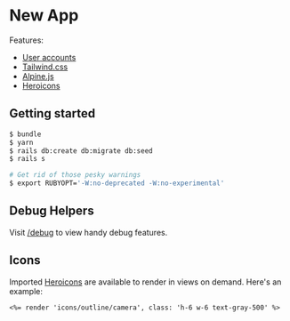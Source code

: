 # New App

Features:

- [User accounts](https://github.com/thoughtbot/clearance)
- [Tailwind.css](https://tailwindcss.com)
- [Alpine.js](https://github.com/alpinejs/alpine)
- [Heroicons](https://github.com/refactoringui/heroicons)

## Getting started

```bash
$ bundle
$ yarn
$ rails db:create db:migrate db:seed
$ rails s

# Get rid of those pesky warnings
$ export RUBYOPT='-W:no-deprecated -W:no-experimental'
```

## Debug Helpers

Visit [/debug](http://localhost:300/debug) to view handy debug features.

## Icons

Imported [Heroicons](https://github.com/refactoringui/heroicons) are available to render in views on demand. Here's an example:

```erb
<%= render 'icons/outline/camera', class: 'h-6 w-6 text-gray-500' %>
```
